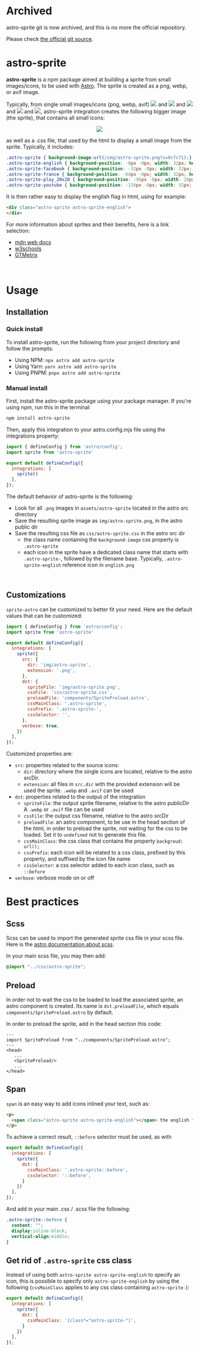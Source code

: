 # Archived

astro-sprite git is now archived, and this is no more the official repository.

Please check
[the official git source](https://github.com/pascal-brand38/astro-dev/tree/main/packages/astro-sprite).





# astro-sprite

**astro-sprite** is a npm package aimed at building a sprite from small images/icons,
to be used with [Astro](https://astro.build/).
The sprite is created as a png, webp, or avif image.

Typically, from single small images/icons (png, webp, avif)
![](https://raw.githubusercontent.com/pascal-brand38/astro-sprite/main/src/data/src/english.png) and
![](https://raw.githubusercontent.com/pascal-brand38/astro-sprite/main/src/data/src/france.png) and
![](https://raw.githubusercontent.com/pascal-brand38/astro-sprite/main/src/data/src/facebook.png) and
![](https://raw.githubusercontent.com/pascal-brand38/astro-sprite/main/src/data/src/youtube.png) and
![](https://raw.githubusercontent.com/pascal-brand38/astro-sprite/main/src/data/src/play_20x20.png),
astro-sprite integration creates the following bigger image
(the sprite), that contains all small icons:

<p align="center">
  <img src="https://raw.githubusercontent.com/pascal-brand38/astro-sprite/main/src/data/dst/astro-sprite.png" />
</p>


as well as a .css file, that used by the html to display a small image from the sprite. Typically, it includes:

```css
.astro-sprite { background-image:url(/img/astro-sprite.png?v=0cfc71);}
.astro-sprite-english { background-position: -0px -0px; width: 32px; height: 32px; }
.astro-sprite-facebook { background-position: -32px -0px; width: 32px; height: 32px; }
.astro-sprite-france { background-position: -64px -0px; width: 32px; height: 32px; }
.astro-sprite-play_20x20 { background-position: -96px -0px; width: 20px; height: 20px; }
.astro-sprite-youtube { background-position: -116px -0px; width: 32px; height: 32px; }
```

It is then rather easy to display the english flag in html, using for example:
```html
<div class="astro-sprite astro-sprite-english">
</div>
```

For more information about sprites and their benefits, here is a link selection:

* [mdn web docs](https://developer.mozilla.org/en-US/docs/Web/CSS/CSS_images/Implementing_image_sprites_in_CSS)
* [w3schools](https://www.w3schools.com/css/css_image_sprites.asp)
* [GTMetrix](https://gtmetrix.com/combine-images-using-css-sprites.html)


<br>

# Usage

## Installation

### Quick install

To install astro-sprite, run the following from your project directory and follow the prompts:

* Using NPM: ```npx astro add astro-sprite```
* Using Yarn: ```yarn astro add astro-sprite```
* Using PNPM: ```pnpx astro add astro-sprite```


### Manual install

First, install the astro-sprite package using your package manager. If you're using npm, run this in the terminal:

```bash
npm install astro-sprite
```

Then, apply this integration to your astro.config.mjs file using the integrations property:

```js
import { defineConfig } from 'astro/config';
import sprite from 'astro-sprite'

export default defineConfig({
  integrations: [
    sprite()
  ],
});
```

The default behavior of astro-sprite is the following:
* Look for all ```.png``` images in ```assets/astro-sprite```
located in the astro src directory
* Save the resulting sprite image as ```img/astro-sprite.png```,
in the astro public dir
* Save the resulting css file as ```css/astro-sprite.css```
in the astro src dir
  * the class name containing the ```background-image```
    css property is ```.astro-sprite```
  * each icon in the sprite have a dedicated class name
    that starts with ```.astro-sprite-```, followed by the
    filename base. Typically, ```.astro-sprite-english```
    reference icon in ```english.png```

<br>

## Customizations

```sprite-astro``` can be customized to better fit your need.
Here are the default values that can be customized:

```js
import { defineConfig } from 'astro/config';
import sprite from 'astro-sprite'

export default defineConfig({
  integrations: [
    sprite({
      src: {
        dir: 'img/astro-sprite',
        extension: '.png',
      },
      dst: {
        spriteFile: 'img/astro-sprite.png',
        cssFile: 'css/astro-sprite.css',
        preloadFile: 'components/SpritePreload.astro',
        cssMainClass: '.astro-sprite',
        cssPrefix: '.astro-sprite-',
        cssSelector: '',
      },
      verbose: true,
    })
  ],
});
```

Customized properties are:
* ```src```: properties related to the source icons:
  * ```dir```: directory where the single icons are located, relative to the astro srcDir.
  * ```extension```: all files in ```src.dir``` with the provided extension will be
    used the sprite. ```.webp``` and ```.avif``` can be used
* ```dst```: properties related to the output of the integration
  * ```spriteFile```: the output sprite filename, relative to the astro publicDir
    A ```.webp``` or ```.avif``` file can be used
  * ```cssFile```: the output css filename, relative to the astro srcDir
  * ```preloadFile```: an astro component, to be use in the head section of the html,
    in order to preload the sprite, not waiting for the css to be loaded.
    Set it to ```undefined``` not to generate this file.
  * ```cssMainClass```: the css class that contains the property ```backgroud: url();```
  * ```cssPrefix```: each icon will be related to a css class, prefixed by this
    property, and suffixed by the icon file name
  * ```cssSelector```: a css selector added to each icon class, such as ```::before```
* ```verbose```: verbose mode on or off




# Best practices

## Scss

Scss can be used to import the generated sprite css file in your
scss file. Here is the
[astro documentation about scss](https://docs.astro.build/fr/guides/styling/#sass-et-scss).

In your main scss file, you may then add:
```scss
@import "../css/astro-sprite";
```

## Preload

In order not to wait the css to be loaded to load the associated sprite,
an astro component is created. Its name is ```dst.preloadFile```, which equals
```components/SpritePreload.astro``` by default.

In order to preload the sprite, add in the head section this code:

```astro
---
import SpritePreload from "../components/SpritePreload.astro";
---
<head>
   ...
   <SpritePreload/>
   ...
</head>
```

## Span

```span``` is an easy way to add icons inlined your text, such as:

```html
<p>
  <span class="astro-sprite astro-sprite-english"></span> the english flag
</p>
```

To achieve a correct result, ```::before``` selector must be used, as with
```js
export default defineConfig({
  integrations: [
    sprite({
      dst: {
        cssMainClass: '.astro-sprite::before',
        cssSelector: '::before',
      }
    })
  ],
});
```

And add in your main .css / .scss file the following:
```scss
.astro-sprite::before {
  content: "";
  display:inline-block;
  vertical-align:middle;
}
```


## Get rid of ```.astro-sprite``` css class
Instead of using both ```astro-sprite astro-sprite-english``` to specify an
icon, this is possible to specify only ```astro-sprite-english``` by using the following
(```cssMainClass``` applies to any css class containing ```astro-sprite-```):
```js
export default defineConfig({
  integrations: [
    sprite({
      dst: {
        cssMainClass: '[class*="astro-sprite-"]',
      }
    })
  ],
});
```
